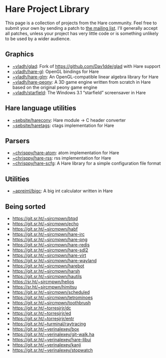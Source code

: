 # Hare Project Library

This page is a collection of projects from the Hare community. Feel free to
submit your own by sending a patch to
[the mailing list](https://lists.sr.ht/~vladh/hare-project-library). I'll generally accept all
patches, unless your project has very little code or is something unlikely
to be used by a wider audience.

## Graphics

* [~vladh/glad](https://git.sr.ht/~vladh/glad): Fork of https://github.com/Dav1dde/glad with Hare support
* [~vladh/hare-gl](https://sr.ht/~vladh/hare-gl): OpenGL bindings for Hare
* [~vladh/hare-glm](https://sr.ht/~vladh/hare-glm): An OpenGL-compatible linear algebra library for Hare
* [~vladh/hare-peony](https://sr.ht/~vladh/hare-peony): A 3D game engine written from scratch in Hare based on the original peony game engine
* [~vladh/starfield](https://sr.ht/~vladh/starfield): The Windows 3.1 “starfield” screensaver in Hare

## Hare language utilities

* [~sebsite/hareconv](https://git.sr.ht/~sebsite/hareconv): Hare module -> C header converter
* [~sebsite/haretags](https://git.sr.ht/~sebsite/haretags): ctags implementation for Hare

## Parsers

* [~chrisppy/hare-atom](https://git.sr.ht/~chrisppy/hare-atom): atom implementation for Hare
* [~chrisppy/hare-rss](https://git.sr.ht/~chrisppy/hare-rss): rss implementation for Hare
* [~chrisppy/hare-scfg](https://git.sr.ht/~chrisppy/hare-scfg): A Hare library for a simple configuration file format

## Utilities

* [~apreiml/bigc](https://git.sr.ht/~apreiml/bigc): A big int calculator written in Hare

## Being sorted

* https://git.sr.ht/~sircmpwn/btqd
* https://git.sr.ht/~sircmpwn/echo
* https://git.sr.ht/~sircmpwn/habf
* https://git.sr.ht/~sircmpwn/hare-irc
* https://git.sr.ht/~sircmpwn/hare-png
* https://git.sr.ht/~sircmpwn/hare-redis
* https://git.sr.ht/~sircmpwn/hare-sdl2
* https://git.sr.ht/~sircmpwn/hare-virt
* https://git.sr.ht/~sircmpwn/hare-wayland
* https://git.sr.ht/~sircmpwn/harebot
* https://git.sr.ht/~sircmpwn/harsh
* https://git.sr.ht/~sircmpwn/hautils
* https://sr.ht/~sircmpwn/helios
* https://sr.ht/~sircmpwn/himitsu
* https://git.sr.ht/~sircmpwn/scheduled
* https://git.sr.ht/~sircmpwn/tetrominoes
* https://git.sr.ht/~sircmpwn/toothbrush
* https://git.sr.ht/~torresjrjr/dc
* https://git.sr.ht/~torresjrjr/ed
* https://git.sr.ht/~torresjrjr/entr
* https://git.sr.ht/~turminal/raytracing
* https://git.sr.ht/~yerinalexey/box
* https://git.sr.ht/~yerinalexey/git-walk.ha
* https://git.sr.ht/~yerinalexey/hare-libui
* https://git.sr.ht/~yerinalexey/kanji
* https://git.sr.ht/~yerinalexey/stopwatch
